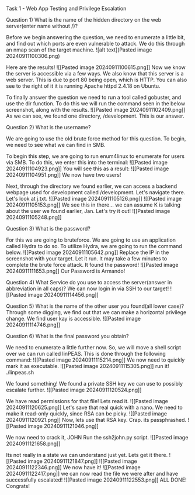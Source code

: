 Task 1 - Web App Testing and Privilege Escalation

Question 1) What is the name of the hidden directory on the web server(enter name without /)?

Before we begin answering the question, we need to enumerate a little bit, and find out which ports are even vulnerable to attack. We do this through an nmap scan of the target machine.
![alt text](Pasted image 20240911100306.png)

Here are the results!
![[Pasted image 20240911100615.png]]
Now we know the server is accessible via a few ways. We also know that this server is a web server. This is due to port 80 being open, which is HTTP. You can also see to the right of it it is running Apache httpd 2.4.18 on Ubuntu.

To finally answer the question we need to run a tool called gobuster, and use the dir function. To do this we will run the command seen in the below screenshot, along with the results.
![[Pasted image 20240911102409.png]]
As we can see, we found one directory, /development. This is our answer.

Question 2) What is the username?

We are going to use the old brute force method for this question. To begin, we need to see what we can find in SMB.

To begin this step, we are going to run enum4linux to enumerate for users via SMB.
To do this, we enter this into the terminal: ![[Pasted image 20240911104923.png]]
You will see this as a result: 
![[Pasted image 20240911104951.png]]
We now have two users!

Next, through the directory we found earlier, we can access a backend webpage used for development called /development. Let's navigate there. Let's look at j.txt.
![[Pasted image 20240911105126.png]]
![[Pasted image 20240911105153.png]]
We see this in there... we can assume K is talking about the user we found earlier, Jan. Let's try it out!
![[Pasted image 20240911105248.png]]

Question 3) What is the password?

For this we are going to bruteforce. We are going to use an application called Hydra to do so.
To utilize Hydra, we are going to run the command below.
![[Pasted image 20240911105642.png]]
Replace the IP in the screenshot with your target.
Let it run. It may take a few minutes to complete the brute force attack.
It found the password!
![[Pasted image 20240911111653.png]]
Our Password is Armando!

Question 4) What Service do you use to access the server(answer in abbreviation in all caps)?
We can now login in via SSH to our target!
![[Pasted image 20240911114456.png]]

Question 5) What is the name of the other user you found(all lower case)?
Through some digging, we find out that we can make a horizontal privilege change. We find user kay is accessible. 
![[Pasted image 20240911114746.png]]

Question 6) What is the final password you obtain?

We need to enumerate a little further now. So, we will move a shell script over we can run called linPEAS. This is done through the following command: 
![[Pasted image 20240911115214.png]]
We now need to quickly mark it as executable.
![[Pasted image 20240911115305.png]]
run it! ./linpeas.sh

We found something! We found a private SSH key we can use to possibly escalate further. 
![[Pasted image 20240911120524.png]]

We have read permissions for that file! Lets read it.
![[Pasted image 20240911120625.png]]
Let's save that real quick with a nano.
We need to make it read-only quickly, since RSA can be picky.
![[Pasted image 20240911120921.png]]
Now, lets use that RSA key.
Crap. its passphrashed. 
![[Pasted image 20240911121046.png]]

We now need to crack it, JOHN
Run the ssh2john.py script.
![[Pasted image 20240911121658.png]]

Its not really in a state we can understand just yet. Lets get it there.
![[Pasted image 20240911121847.png]]
![[Pasted image 20240911122346.png]]
We now have it!
![[Pasted image 20240911122417.png]]
we can now read the file we were after and have successfully escalated!
![[Pasted image 20240911122553.png]]
ALL DONE! Congrats!